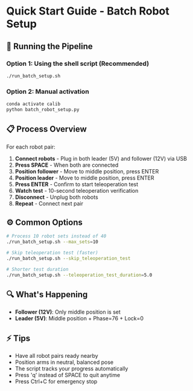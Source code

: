 # Quick Start Guide - Batch Robot Setup

## 🚀 Running the Pipeline

### Option 1: Using the shell script (Recommended)
```bash
./run_batch_setup.sh
```

### Option 2: Manual activation
```bash
conda activate calib
python batch_robot_setup.py
```

## 📋 Process Overview

For each robot pair:

1. **Connect robots** - Plug in both leader (5V) and follower (12V) via USB
2. **Press SPACE** - When both are connected
3. **Position follower** - Move to middle position, press ENTER
4. **Position leader** - Move to middle position, press ENTER  
5. **Press ENTER** - Confirm to start teleoperation test
6. **Watch test** - 10-second teleoperation verification
7. **Disconnect** - Unplug both robots
8. **Repeat** - Connect next pair

## ⚙️ Common Options

```bash
# Process 10 robot sets instead of 40
./run_batch_setup.sh --max_sets=10

# Skip teleoperation test (faster)
./run_batch_setup.sh --skip_teleoperation_test

# Shorter test duration
./run_batch_setup.sh --teleoperation_test_duration=5.0
```

## 🔍 What's Happening

- **Follower (12V)**: Only middle position is set
- **Leader (5V)**: Middle position + Phase=76 + Lock=0

## ⚡ Tips

- Have all robot pairs ready nearby
- Position arms in neutral, balanced pose
- The script tracks your progress automatically
- Press 'q' instead of SPACE to quit anytime
- Press Ctrl+C for emergency stop 